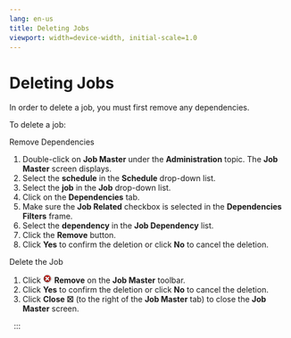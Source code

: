 ```yaml
---
lang: en-us
title: Deleting Jobs
viewport: width=device-width, initial-scale=1.0
---
```


#  Deleting Jobs

In order to delete a job, you must first remove any dependencies.

To delete a job:

Remove Dependencies

1.  Double-click on **Job Master** under the **Administration** topic.
    The **Job Master** screen displays.
2.  Select the **schedule** in the **Schedule** drop-down list.
3.  Select the **job** in the **Job** drop-down list.
4.  Click on the **Dependencies** tab.
5.  Make sure the **Job Related** checkbox is selected in the
    **Dependencies Filters** frame.
6.  Select the **dependency** in the **Job Dependency** list.
7.  Click the **Remove** button.
8.  Click **Yes** to confirm the deletion or click **No** to cancel the
    deletion.

Delete the Job

1.  Click ![](../../../Resources/Images/EM/EMdelete.png) **Remove** on
    the **Job Master** toolbar.
2.  Click **Yes** to confirm the deletion or click **No** to cancel the
    deletion.
3.  Click **Close ☒** (to the right of the **Job Master** tab) to close
    the **Job Master** screen.

 
:::

 

